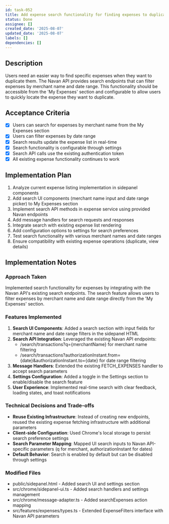 ```yaml
---
id: task-052
title: Add expense search functionality for finding expenses to duplicate
status: Done
assignee: []
created_date: '2025-08-07'
updated_date: '2025-08-07'
labels: []
dependencies: []
---
```


## Description

Users need an easier way to find specific expenses when they want to duplicate them. The Navan API provides search endpoints that can filter expenses by merchant name and date range. This functionality should be accessible from the 'My Expenses' section and configurable to allow users to quickly locate the expense they want to duplicate.

## Acceptance Criteria

- [x] Users can search for expenses by merchant name from the My Expenses section
- [x] Users can filter expenses by date range
- [x] Search results update the expense list in real-time
- [x] Search functionality is configurable through settings
- [x] Search API calls use the existing authentication token
- [x] All existing expense functionality continues to work

## Implementation Plan

1. Analyze current expense listing implementation in sidepanel components
2. Add search UI components (merchant name input and date range picker) to My Expenses section
3. Implement search API methods in expense service using provided Navan endpoints
4. Add message handlers for search requests and responses
5. Integrate search with existing expense list rendering
6. Add configuration options to settings for search preferences
7. Test search functionality with various merchant names and date ranges
8. Ensure compatibility with existing expense operations (duplicate, view details)

## Implementation Notes

### Approach Taken
Implemented search functionality for expenses by integrating with the Navan API's existing search endpoints. The search feature allows users to filter expenses by merchant name and date range directly from the 'My Expenses' section.

### Features Implemented
1. **Search UI Components**: Added a search section with input fields for merchant name and date range filters in the sidepanel HTML
2. **Search API Integration**: Leveraged the existing Navan API endpoints:
   - /search/transactions?q={merchantName} for merchant name filtering
   - /search/transactions?authorizationInstant.from={date}&authorizationInstant.to={date} for date range filtering
3. **Message Handlers**: Extended the existing FETCH_EXPENSES handler to accept search parameters
4. **Settings Configuration**: Added a toggle in the Settings section to enable/disable the search feature
5. **User Experience**: Implemented real-time search with clear feedback, loading states, and toast notifications

### Technical Decisions and Trade-offs
- **Reuse Existing Infrastructure**: Instead of creating new endpoints, reused the existing expense fetching infrastructure with additional parameters
- **Client-side Configuration**: Used Chrome's local storage to persist search preference settings
- **Search Parameter Mapping**: Mapped UI search inputs to Navan API-specific parameters (q for merchant, authorizationInstant for dates)
- **Default Behavior**: Search is enabled by default but can be disabled through settings

### Modified Files
- public/sidepanel.html - Added search UI and settings section
- src/chrome/sidepanel-ui.ts - Added search handlers and settings management
- src/chrome/message-adapter.ts - Added searchExpenses action mapping
- src/features/expenses/types.ts - Extended ExpenseFilters interface with Navan API parameters
